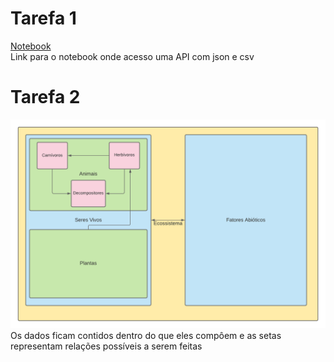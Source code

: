 # Tarefa 1
[Notebook](https://github.com/heigon77/MC536_heigon/blob/master/Lab01/Notebooks/data-api-python.ipynb) \
Link para o notebook onde acesso uma API com json e csv

# Tarefa 2
![GitHUB Logo](https://github.com/heigon77/MC536_heigon/blob/master/Lab01/Images/Engenharia_Reversa.png) \
Os dados ficam contidos dentro do que eles compôem e as setas representam relações possíveis a serem feitas
